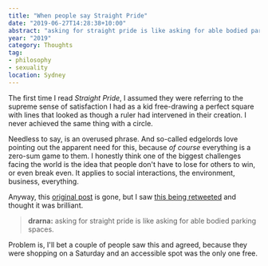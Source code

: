 ```yaml
---
title: "When people say Straight Pride"
date: "2019-06-27T14:28:38+10:00"
abstract: "asking for straight pride is like asking for able bodied parking spaces."
year: "2019"
category: Thoughts
tag:
- philosophy
- sexuality
location: Sydney
---
```

The first time I read *Straight Pride*, I assumed they were referring to the supreme sense of satisfaction I had as a kid free-drawing a perfect square with lines that looked as though a ruler had intervened in their creation. I never achieved the same thing with a circle.

Needless to say, is an overused phrase. And so-called edgelords love pointing out the apparent need for this, because *of course* everything is a zero-sum game to them. I honestly think one of the biggest challenges facing the world is the idea that people don't have to lose for others to win, or even break even. It applies to social interactions, the environment, business, everything.

Anyway, this [original post](http://drarna.tumblr.com/post/54142511797/asking-for-straight-pride-is-like-asking-for-able) is gone, but I saw [this being retweeted](https://chaseross.tumblr.com/post/54387161569/twoandtwentyonebee-drarna-asking-for) and thought it was brilliant.

> **drarna:** asking for straight pride is like asking for able bodied parking spaces.

Problem is, I'll bet a couple of people saw this and agreed, because they were shopping on a Saturday and an accessible spot was the only one free.

